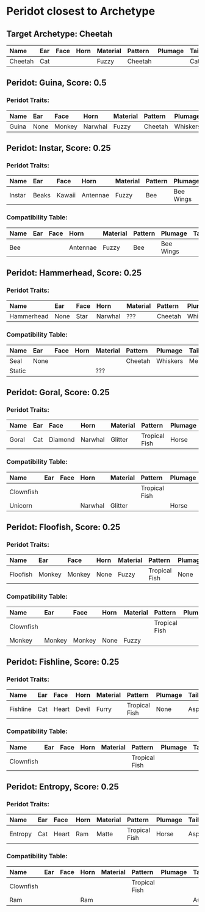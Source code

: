 # Peridot closest to Archetype

## Target Archetype: Cheetah
| Name    | Ear  | Face | Horn | Material | Pattern | Plumage | Tail |
| :------ | :--- | :--- | :--- | :------- | :------ | :------ | :--- |
| Cheetah | Cat  |      |      | Fuzzy    | Cheetah |         | Cat  |

## Peridot: Guina, Score: 0.5

### Peridot Traits:
| Name  | Ear  | Face   | Horn    | Material | Pattern | Plumage  | Tail    |
| :---- | :--- | :----- | :------ | :------- | :------ | :------- | :------ |
| Guina | None | Monkey | Narwhal | Fuzzy    | Cheetah | Whiskers | Mermaid |

## Peridot: Instar, Score: 0.25

### Peridot Traits:
| Name   | Ear   | Face   | Horn     | Material | Pattern | Plumage   | Tail |
| :----- | :---- | :----- | :------- | :------- | :------ | :-------- | :--- |
| Instar | Beaks | Kawaii | Antennae | Fuzzy    | Bee     | Bee Wings | None |

### Compatibility Table:
| Name | Ear  | Face | Horn     | Material | Pattern | Plumage   | Tail |
| :--- | :--- | :--- | :------- | :------- | :------ | :-------- | :--- |
| Bee  |      |      | Antennae | Fuzzy    | Bee     | Bee Wings |      |

## Peridot: Hammerhead, Score: 0.25

### Peridot Traits:
| Name       | Ear  | Face | Horn    | Material | Pattern | Plumage  | Tail    |
| :--------- | :--- | :--- | :------ | :------- | :------ | :------- | :------ |
| Hammerhead | None | Star | Narwhal | ???      | Cheetah | Whiskers | Mermaid |

### Compatibility Table:
| Name   | Ear  | Face | Horn | Material | Pattern | Plumage  | Tail    |
| :----- | :--- | :--- | :--- | :------- | :------ | :------- | :------ |
| Seal   | None |      |      |          | Cheetah | Whiskers | Mermaid |
| Static |      |      |      | ???      |         |          |         |

## Peridot: Goral, Score: 0.25

### Peridot Traits:
| Name  | Ear  | Face    | Horn    | Material | Pattern       | Plumage | Tail  |
| :---- | :--- | :------ | :------ | :------- | :------------ | :------ | :---- |
| Goral | Cat  | Diamond | Narwhal | Glitter  | Tropical Fish | Horse   | Horse |

### Compatibility Table:
| Name      | Ear  | Face | Horn    | Material | Pattern       | Plumage | Tail  |
| :-------- | :--- | :--- | :------ | :------- | :------------ | :------ | :---- |
| Clownfish |      |      |         |          | Tropical Fish |         |       |
| Unicorn   |      |      | Narwhal | Glitter  |               | Horse   | Horse |

## Peridot: Floofish, Score: 0.25

### Peridot Traits:
| Name     | Ear    | Face   | Horn | Material | Pattern       | Plumage | Tail  |
| :------- | :----- | :----- | :--- | :------- | :------------ | :------ | :---- |
| Floofish | Monkey | Monkey | None | Fuzzy    | Tropical Fish | None    | Mouse |

### Compatibility Table:
| Name      | Ear    | Face   | Horn | Material | Pattern       | Plumage | Tail  |
| :-------- | :----- | :----- | :--- | :------- | :------------ | :------ | :---- |
| Clownfish |        |        |      |          | Tropical Fish |         |       |
| Monkey    | Monkey | Monkey | None | Fuzzy    |               |         | Mouse |

## Peridot: Fishline, Score: 0.25

### Peridot Traits:
| Name     | Ear  | Face  | Horn  | Material | Pattern       | Plumage | Tail      |
| :------- | :--- | :---- | :---- | :------- | :------------ | :------ | :-------- |
| Fishline | Cat  | Heart | Devil | Furry    | Tropical Fish | None    | Asparagus |

### Compatibility Table:
| Name      | Ear  | Face | Horn | Material | Pattern       | Plumage | Tail |
| :-------- | :--- | :--- | :--- | :------- | :------------ | :------ | :--- |
| Clownfish |      |      |      |          | Tropical Fish |         |      |

## Peridot: Entropy, Score: 0.25

### Peridot Traits:
| Name    | Ear  | Face  | Horn | Material | Pattern       | Plumage | Tail      |
| :------ | :--- | :---- | :--- | :------- | :------------ | :------ | :-------- |
| Entropy | Cat  | Heart | Ram  | Matte    | Tropical Fish | Horse   | Asparagus |

### Compatibility Table:
| Name      | Ear  | Face | Horn | Material | Pattern       | Plumage | Tail      |
| :-------- | :--- | :--- | :--- | :------- | :------------ | :------ | :-------- |
| Clownfish |      |      |      |          | Tropical Fish |         |           |
| Ram       |      |      | Ram  |          |               |         | Asparagus |

